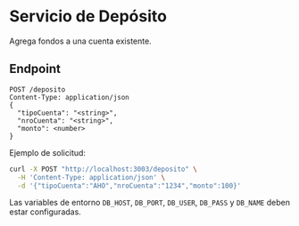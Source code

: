 # Servicio de Depósito

Agrega fondos a una cuenta existente.

## Endpoint

```
POST /deposito
Content-Type: application/json
{
  "tipoCuenta": "<string>",
  "nroCuenta": "<string>",
  "monto": <number>
}
```

Ejemplo de solicitud:

```bash
curl -X POST "http://localhost:3003/deposito" \
  -H 'Content-Type: application/json' \
  -d '{"tipoCuenta":"AHO","nroCuenta":"1234","monto":100}'
```

Las variables de entorno `DB_HOST`, `DB_PORT`, `DB_USER`, `DB_PASS` y `DB_NAME` deben estar configuradas.
